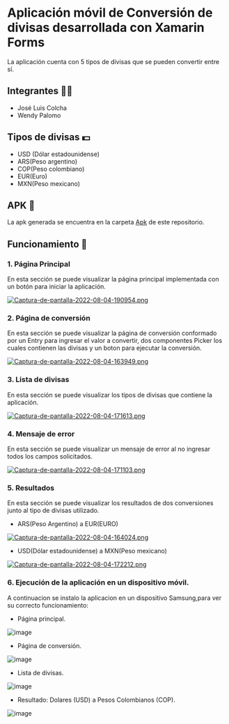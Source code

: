 # Aplicación móvil de Conversión de divisas desarrollada con Xamarin Forms
La aplicación cuenta con 5 tipos de divisas que se pueden convertir entre sí.

## Integrantes :frowning_man:
- José Luis Colcha
- Wendy Palomo

## Tipos de divisas :dollar:
- USD (Dólar estadounidense)
- ARS(Peso argentino)
- COP(Peso colombiano)
- EUR(Euro)
- MXN(Peso mexicano)

## APK :iphone:

La apk generada se encuentra en la carpeta [Apk](https://github.com/JoseLuisColcha/Currency-Converter-App/tree/master/Apk) de este repositorio.

## Funcionamiento 📌 

### 1. Página Principal

En esta sección se puede visualizar la página principal implementada con un botón para iniciar la aplicación.

[![Captura-de-pantalla-2022-08-04-190954.png](https://i.postimg.cc/BZhRMv2y/Captura-de-pantalla-2022-08-04-190954.png)](https://postimg.cc/CdqvKSPH)


### 2. Página de conversión
 
En esta sección se puede visualizar la página de conversión conformado por un Entry para ingresar el valor a convertir, dos componentes Picker los cuales contienen las divisas y un boton para ejecutar la conversión.

[![Captura-de-pantalla-2022-08-04-163949.png](https://i.postimg.cc/5tm2FpBC/Captura-de-pantalla-2022-08-04-163949.png)](https://postimg.cc/qtzTPsZJ)

### 3. Lista de divisas

En esta sección se puede visualizar los tipos de divisas que contiene la aplicación.

[![Captura-de-pantalla-2022-08-04-171613.png](https://i.postimg.cc/wMnwcXXX/Captura-de-pantalla-2022-08-04-171613.png)](https://postimg.cc/zHSwqRPv)

### 4. Mensaje de error

En esta sección se puede visualizar un mensaje de error al no ingresar todos los campos solicitados.

[![Captura-de-pantalla-2022-08-04-171103.png](https://i.postimg.cc/2689z8jZ/Captura-de-pantalla-2022-08-04-171103.png)](https://postimg.cc/Z92xHmdb)


### 5. Resultados

En esta sección se puede visualizar los resultados de dos conversiones junto al tipo de divisas utilizado.

- ARS(Peso Argentino) a EUR(EURO)

[![Captura-de-pantalla-2022-08-04-164024.png](https://i.postimg.cc/598gZCSR/Captura-de-pantalla-2022-08-04-164024.png)](https://postimg.cc/mh279hqY)

- USD(Dólar estadounidense) a MXN(Peso mexicano)

[![Captura-de-pantalla-2022-08-04-172212.png](https://i.postimg.cc/GtppJYLm/Captura-de-pantalla-2022-08-04-172212.png)](https://postimg.cc/gXfdGxLC)

### 6. Ejecución de la aplicación en un dispositivo móvil.

A continuacion se instalo la aplicacion en un dispositivo Samsung,para ver su correcto funcionamiento:

- Página principal.

![image](https://user-images.githubusercontent.com/58180852/182993899-7238064d-f157-46ee-8425-efeddc440c9d.png)

- Página de conversión.

![image](https://user-images.githubusercontent.com/58180852/182994092-597823bb-e8ef-4826-a693-1521cb8c2f69.png)

- Lista de divisas.

![image](https://user-images.githubusercontent.com/58180852/182994262-7844b69d-ddee-4478-bed9-1633a5159aa4.png)

- Resultado: Dolares (USD) a Pesos Colombianos (COP).

![image](https://user-images.githubusercontent.com/58180852/182994368-58375aa2-53fe-4fe3-bdd4-d4079cb3c63e.png)





